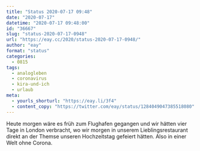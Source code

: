 ```yaml
---
title: "Status 2020-07-17 09:48"
date: "2020-07-17"
datetime: "2020-07-17 09:48:00"
id: "36667"
slug: "status-2020-07-17-0948"
url: "https://eay.cc/2020/status-2020-07-17-0948/"
author: "eay"
format: "status"
categories:
  - 0815
tags:
  - analogleben
  - coronavirus
  - kira-und-ich
  - urlaub
meta:
  - yourls_shorturl: "https://eay.li/3f4"
  - content_copy: "https://twitter.com/eay/status/1284049047385518080"
---
```


Heute morgen wäre es früh zum Flughafen gegangen und wir hätten vier Tage in London verbracht, wo wir morgen in unserem Lieblingsrestaurant direkt an der Themse unseren Hochzeitstag gefeiert hätten. Also in einer Welt ohne Corona.
